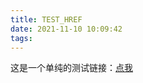 ```yaml
---
title: TEST_HREF
date: 2021-11-10 10:09:42
tags:
---
```



这是一个单纯的测试链接：[点我](wuxialink://content/someabc&b=2333&c=6666)